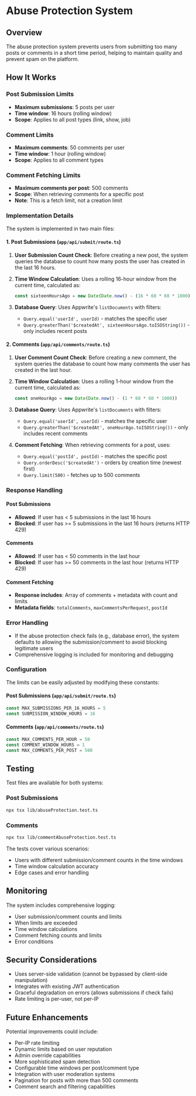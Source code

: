 # Abuse Protection System

## Overview

The abuse protection system prevents users from submitting too many posts or comments in a short time period, helping to maintain quality and prevent spam on the platform.

## How It Works

### Post Submission Limits
- **Maximum submissions**: 5 posts per user
- **Time window**: 16 hours (rolling window)
- **Scope**: Applies to all post types (link, show, job)

### Comment Limits
- **Maximum comments**: 50 comments per user
- **Time window**: 1 hour (rolling window)
- **Scope**: Applies to all comment types

### Comment Fetching Limits
- **Maximum comments per post**: 500 comments
- **Scope**: When retrieving comments for a specific post
- **Note**: This is a fetch limit, not a creation limit

### Implementation Details

The system is implemented in two main files:

#### 1. Post Submissions (`app/api/submit/route.ts`)
1. **User Submission Count Check**: Before creating a new post, the system queries the database to count how many posts the user has created in the last 16 hours.

2. **Time Window Calculation**: Uses a rolling 16-hour window from the current time, calculated as:
   ```typescript
   const sixteenHoursAgo = new Date(Date.now() - (16 * 60 * 60 * 1000))
   ```

3. **Database Query**: Uses Appwrite's `listDocuments` with filters:
   - `Query.equal('userId', userId)` - matches the specific user
   - `Query.greaterThan('$createdAt', sixteenHoursAgo.toISOString())` - only includes recent posts

#### 2. Comments (`app/api/comments/route.ts`)
1. **User Comment Count Check**: Before creating a new comment, the system queries the database to count how many comments the user has created in the last hour.

2. **Time Window Calculation**: Uses a rolling 1-hour window from the current time, calculated as:
   ```typescript
   const oneHourAgo = new Date(Date.now() - (1 * 60 * 60 * 1000))
   ```

3. **Database Query**: Uses Appwrite's `listDocuments` with filters:
   - `Query.equal('userId', userId)` - matches the specific user
   - `Query.greaterThan('$createdAt', oneHourAgo.toISOString())` - only includes recent comments

4. **Comment Fetching**: When retrieving comments for a post, uses:
   - `Query.equal('postId', postId)` - matches the specific post
   - `Query.orderDesc('$createdAt')` - orders by creation time (newest first)
   - `Query.limit(500)` - fetches up to 500 comments

### Response Handling

#### Post Submissions
- **Allowed**: If user has < 5 submissions in the last 16 hours
- **Blocked**: If user has >= 5 submissions in the last 16 hours (returns HTTP 429)

#### Comments
- **Allowed**: If user has < 50 comments in the last hour
- **Blocked**: If user has >= 50 comments in the last hour (returns HTTP 429)

#### Comment Fetching
- **Response includes**: Array of comments + metadata with count and limits
- **Metadata fields**: `totalComments`, `maxCommentsPerRequest`, `postId`

### Error Handling

- If the abuse protection check fails (e.g., database error), the system defaults to allowing the submission/comment to avoid blocking legitimate users
- Comprehensive logging is included for monitoring and debugging

### Configuration

The limits can be easily adjusted by modifying these constants:

#### Post Submissions (`app/api/submit/route.ts`)
```typescript
const MAX_SUBMISSIONS_PER_16_HOURS = 5
const SUBMISSION_WINDOW_HOURS = 16
```

#### Comments (`app/api/comments/route.ts`)
```typescript
const MAX_COMMENTS_PER_HOUR = 50
const COMMENT_WINDOW_HOURS = 1
const MAX_COMMENTS_PER_POST = 500
```

## Testing

Test files are available for both systems:

### Post Submissions
```bash
npx tsx lib/abuseProtection.test.ts
```

### Comments
```bash
npx tsx lib/commentAbuseProtection.test.ts
```

The tests cover various scenarios:
- Users with different submission/comment counts in the time windows
- Time window calculation accuracy
- Edge cases and error handling

## Monitoring

The system includes comprehensive logging:
- User submission/comment counts and limits
- When limits are exceeded
- Time window calculations
- Comment fetching counts and limits
- Error conditions

## Security Considerations

- Uses server-side validation (cannot be bypassed by client-side manipulation)
- Integrates with existing JWT authentication
- Graceful degradation on errors (allows submissions if check fails)
- Rate limiting is per-user, not per-IP

## Future Enhancements

Potential improvements could include:
- Per-IP rate limiting
- Dynamic limits based on user reputation
- Admin override capabilities
- More sophisticated spam detection
- Configurable time windows per post/comment type
- Integration with user moderation systems
- Pagination for posts with more than 500 comments
- Comment search and filtering capabilities
